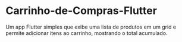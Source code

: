 # Carrinho-de-Compras-Flutter
Um app Flutter simples que exibe uma lista de produtos em um grid e permite adicionar itens ao carrinho, mostrando o total acumulado.
